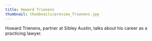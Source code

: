 ```yaml
---
title: Howard Trienens
thumbnail: thumbnails/preview_Trienens.jpg
---
```

Howard Trienens, partner at Sibley Austin, talks about his career as a practicing lawyer.
